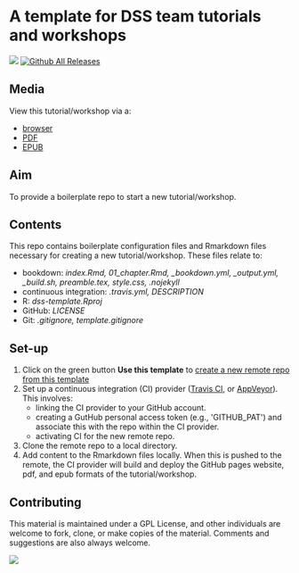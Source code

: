 # A template for DSS team tutorials and workshops
![](https://travis-ci.org/IQSS/dss-template.svg?branch=master) [![Github All Releases](https://img.shields.io/github/downloads/IQSS/dss-template/total.svg)]()

## Media
View this tutorial/workshop via a:
* [browser](https://iqss.github.io/dss-template/)
* [PDF](https://github.com/IQSS/dss-template/blob/gh-pages/template.pdf)
* [EPUB](https://github.com/IQSS/dss-template/blob/gh-pages/template.epub)

## Aim
To provide a boilerplate repo to start a new tutorial/workshop.

## Contents
This repo contains boilerplate configuration files and Rmarkdown files necessary for creating a new tutorial/workshop. These files relate to:

* bookdown: *index.Rmd, 01_chapter.Rmd, _bookdown.yml, _output.yml, _build.sh, preamble.tex, style.css, .nojekyll*
* continuous integration: *.travis.yml, DESCRIPTION*
* R: *dss-template.Rproj*
* GitHub: *LICENSE*
* Git: *.gitignore, template.gitignore*

## Set-up
1. Click on the green button **Use this template** to [create a new remote repo from this template](https://help.github.com/en/articles/creating-a-repository-from-a-template)
2. Set up a continuous integration (CI) provider ([Travis CI](https://docs.travis-ci.com/user/tutorial/), or [AppVeyor](https://www.appveyor.com/docs/)). This involves:
    + linking the CI provider to your GitHub account.
    + creating a GutHub personal access token (e.g., 'GITHUB_PAT') and associate this with the repo within the CI provider.
    + activating CI for the new remote repo.
3. Clone the remote repo to a local directory.
4. Add content to the Rmarkdown files locally. When this is pushed to the remote, the CI provider will build and deploy the GitHub pages website, pdf, and epub formats of the tutorial/workshop.

## Contributing
This material is maintained under a GPL License, and other individuals are welcome to fork, clone, or make copies of the material. Comments and suggestions are also always welcome.

![](mages/readme-license.png)
